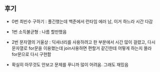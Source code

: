 ## 후기
- 0번 최빈수 구하기 : 풀긴했는데 백준에서 런타임 에러 남, 이거 하느라 시간 다감
- 1번 소득불균형 : 나름 할만했음
- 2번 문자열의 거울상 : 딕셔너리를 사용하려고 한 부분에서 시간 많이 걸렸고, 다시 문자열로 for문을 이용했는데 join사용하면 편할거 같긴한데 어떻게 하는지 몰라 for문으로 다시 구현함

- 확실히 아무것도 안보고 문제를 푸니까 많이 어려움. 그래도 재밌음